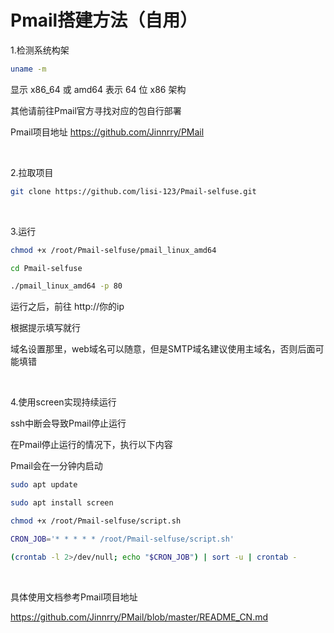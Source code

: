# Pmail搭建方法（自用）

1.检测系统构架

```bash
uname -m

```

显示 x86_64 或 amd64 表示 64 位 x86 架构

其他请前往Pmail官方寻找对应的包自行部署

Pmail项目地址 https://github.com/Jinnrry/PMail

<br>

2.拉取项目

```bash
git clone https://github.com/lisi-123/Pmail-selfuse.git

```

<br>

3.运行

```bash
chmod +x /root/Pmail-selfuse/pmail_linux_amd64

cd Pmail-selfuse

./pmail_linux_amd64 -p 80

```

运行之后，前往 http://你的ip 

根据提示填写就行


域名设置那里，web域名可以随意，但是SMTP域名建议使用主域名，否则后面可能填错

<br>

4.使用screen实现持续运行

ssh中断会导致Pmail停止运行

在Pmail停止运行的情况下，执行以下内容

Pmail会在一分钟内启动

```bash
sudo apt update

sudo apt install screen

chmod +x /root/Pmail-selfuse/script.sh

CRON_JOB='* * * * * /root/Pmail-selfuse/script.sh'

(crontab -l 2>/dev/null; echo "$CRON_JOB") | sort -u | crontab -

```

<br>



具体使用文档参考Pmail项目地址

https://github.com/Jinnrry/PMail/blob/master/README_CN.md




<br>

<br>









